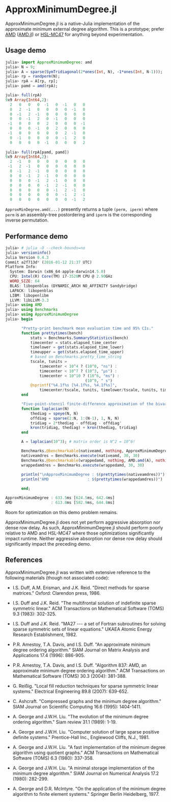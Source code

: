 # ApproxMinimumDegree.jl

ApproxMinimumDegree.jl is a native-Julia implementation of the approximate minimum external
degree algorithm. This is a prototype; prefer [AMD](http://faculty.cse.tamu.edu/davis/suitesparse.html)
([AMD.jl](https://github.com/JuliaOptimizers/AMD.jl)) or [HSL-MC47](http://www.hsl.rl.ac.uk/catalogue/mc47.html)
for anything beyond experimentation.

## Usage demo

```julia
julia> import ApproxMinimumDegree: amd
julia> N = 9;
julia> A = sparse(SymTridiagonal(2*ones(Int, N), -1*ones(Int, N-1)));
julia> rp = randperm(N);
julia> rpA = A[rp, rp];
julia> pamd = amd(rpA);

julia> full(rpA)
9x9 Array{Int64,2}:
  2   0   0   0  -1   0  -1   0   0
  0   2  -1   0   0   0   0  -1   0
  0  -1   2  -1   0   0   0   0   0
  0   0  -1   2   0  -1   0   0   0
 -1   0   0   0   2   0   0   0  -1
  0   0   0  -1   0   2   0   0   0
 -1   0   0   0   0   0   2  -1   0
  0  -1   0   0   0   0  -1   2   0
  0   0   0   0  -1   0   0   0   2
  
julia> full(rpA[pamd, pamd])
9x9 Array{Int64,2}:
  2  -1   0   0   0   0   0   0   0
 -1   2  -1   0   0   0   0   0   0
  0  -1   2  -1   0   0   0   0   0
  0   0  -1   2  -1   0   0   0   0
  0   0   0  -1   2  -1   0   0   0
  0   0   0   0  -1   2  -1   0   0
  0   0   0   0   0  -1   2  -1   0
  0   0   0   0   0   0  -1   2  -1
  0   0   0   0   0   0   0  -1   2
```
`ApproxMinDegree.amd(...)` presently returns a tuple `(perm, iperm)` where `perm` is
an assembly-tree postordering and `iperm` is the corresponding inverse permutation.

## Performance demo

```julia
julia> # julia -O --check-bounds=no
julia> versioninfo()
Julia Version 0.4.3
Commit a2f713d* (2016-01-12 21:37 UTC)
Platform Info:
  System: Darwin (x86_64-apple-darwin14.5.0)
  CPU: Intel(R) Core(TM) i7-3520M CPU @ 2.90GHz
  WORD_SIZE: 64
  BLAS: libopenblas (DYNAMIC_ARCH NO_AFFINITY Sandybridge)
  LAPACK: libopenblas
  LIBM: libopenlibm
  LLVM: libLLVM-3.3
julia> using AMD
julia> using Benchmarks
julia> using ApproxMinimumDegree
julia> begin

       "Pretty-print benchmark mean evaluation time and 95% CIs."
       function prettytimes(bench)
           stats = Benchmarks.SummaryStatistics(bench)
           timecenter = stats.elapsed_time_center
           timelower = get(stats.elapsed_time_lower)
           timeupper = get(stats.elapsed_time_upper)
           # based on Benchmarks.pretty_time_string
           tscale, tunits =
               timecenter < 10^4 ? (10^0, "ns") :
               timecenter < 10^7 ? (10^3, "μs") :
               timecenter < 10^10 ? (10^6, "ms") :
                                   (10^9, " s")
           @sprintf("%4.1f%s [%4.1f%s, %4.1f%s]",
               timecenter/tscale, tunits, timelower/tscale, tunits, timeupper/tscale, tunits)
       end

       "Five-point-stencil finite-difference approximation of the bivariate Laplacian."
       function laplacian(N)
           thediag = speye(N, N)
           offdiag = sparse(2:N, 1:(N-1), 1, N, N)
           tridiag = 2*thediag - offdiag - offdiag'
           kron(tridiag, thediag) + kron(thediag, tridiag)
       end

       A = laplacian(10^3); # matrix order is N^2 = 10^6!

       Benchmarks.@benchmarkable(nativeamd, nothing, ApproxMinimumDegree.amd(A), nothing)
       nativeamdres = Benchmarks.execute(nativeamd, 30, 30)
       Benchmarks.@benchmarkable(wrappedamd, nothing, AMD.amd(A), nothing)
       wrappedamdres = Benchmarks.execute(wrappedamd, 30, 30)
       
       println("\nApproxMinimumDegree : $(prettytimes(nativeamdres))")
       println("AMD                 : $(prettytimes(wrappedamdres))")

       end;

ApproxMinimumDegree : 633.5ms [624.5ms, 642.4ms]
AMD                 : 613.8ms [582.9ms, 644.8ms]
```
Room for optimization on this demo problem remains.

ApproxMinimumDegree.jl does not yet perform aggressive absorption nor dense row delay. As
such, ApproxMinimumDegree.jl should perform poorly relative to AMD and HSL-MC47 where
those optimizations significantly impact runtime. Neither aggressive absorption nor
dense row delay should significantly impact the preceding demo.

## References

ApproxMinimumDegree.jl was written with extensive reference to the following materials
(though not associated code):

- I.S. Duff, A.M. Erisman, and J.K. Reid. "Direct methods for sparse matrices." Oxford: Clarendon press, 1986.

- I.S. Duff and J.K. Reid. "The multifrontal solution of indefinite sparse symmetric linear." ACM Transactions on Mathematical Software (TOMS) 9.3 (1983): 302-325.

- I.S. Duff and J.K. Reid. "MA27 --- a set of Fortran subroutines for solving sparse symmetric sets of linear equations." UKAEA Atomic Energy Research Establishment, 1982.

- P.R. Amestoy, T.A. Davis, and I.S. Duff. "An approximate minimum degree ordering algorithm." SIAM Journal on Matrix Analysis and Applications 17.4 (1996): 886-905.

- P.R. Amestoy, T.A. Davis, and I.S. Duff. "Algorithm 837: AMD, an approximate minimum degree ordering algorithm." ACM Transactions on Mathematical Software (TOMS) 30.3 (2004): 381-388.

- G. Reißig. "Local fill reduction techniques for sparse symmetric linear systems." Electrical Engineering 89.8 (2007): 639-652.

- C. Ashcraft. "Compressed graphs and the minimum degree algorithm." SIAM Journal on Scientific Computing 16.6 (1995): 1404-1411.

- A. George and J.W.H. Liu. "The evolution of the minimum degree ordering algorithm." Siam review 31.1 (1989): 1-19.

- A. George and J.W.H. Liu. "Computer solution of large sparse positive definite systems." Prentice-Hall Inc., Englewood Cliffs, N.J., 1981.

- A. George and J.W.H. Liu. "A fast implementation of the minimum degree algorithm using quotient graphs." ACM Transactions on Mathematical Software (TOMS) 6.3 (1980): 337-358.

- A. George and J.W.H. Liu. "A minimal storage implementation of the minimum degree algorithm." SIAM Journal on Numerical Analysis 17.2 (1980): 282-299.

- A. George and D.R. McIntyre. "On the application of the minimum degree algorithm to finite element systems." Springer Berlin Heidelberg, 1977.